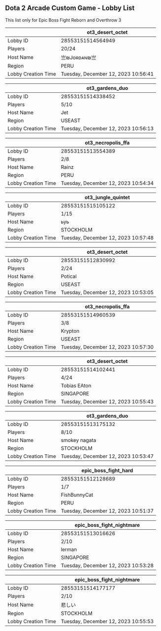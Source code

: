 ## Dota 2 Arcade Custom Game - Lobby List

This list only for Epic Boss Fight Reborn and Overthrow 3

|  | ot3_desert_octet |
| ------ | ------ |
| Lobby ID | 28553151514564949 |
| Players | 20/24 |
| Host Name | 亗₪Jᴏʀᴅᴀɴ₪亗 |
| Region | PERU |
| Lobby Creation Time | Tuesday, December 12, 2023 10:56:41 |


|  | ot3_gardens_duo |
| ------ | ------ |
| Lobby ID | 28553151514338452 |
| Players | 5/10 |
| Host Name | Jet |
| Region | USEAST |
| Lobby Creation Time | Tuesday, December 12, 2023 10:56:13 |


|  | ot3_necropolis_ffa |
| ------ | ------ |
| Lobby ID | 28553151513554389 |
| Players | 2/8 |
| Host Name | Rainz |
| Region | PERU |
| Lobby Creation Time | Tuesday, December 12, 2023 10:54:34 |


|  | ot3_jungle_quintet |
| ------ | ------ |
| Lobby ID | 28553151515105122 |
| Players | 1/15 |
| Host Name | ьуь |
| Region | STOCKHOLM |
| Lobby Creation Time | Tuesday, December 12, 2023 10:57:48 |


|  | ot3_desert_octet |
| ------ | ------ |
| Lobby ID | 28553151512830992 |
| Players | 2/24 |
| Host Name | Potical |
| Region | USEAST |
| Lobby Creation Time | Tuesday, December 12, 2023 10:53:05 |


|  | ot3_necropolis_ffa |
| ------ | ------ |
| Lobby ID | 28553151514960539 |
| Players | 3/8 |
| Host Name | Krypton |
| Region | USEAST |
| Lobby Creation Time | Tuesday, December 12, 2023 10:57:30 |


|  | ot3_desert_octet |
| ------ | ------ |
| Lobby ID | 28553151514102441 |
| Players | 4/24 |
| Host Name | Tobias EAton |
| Region | SINGAPORE |
| Lobby Creation Time | Tuesday, December 12, 2023 10:55:43 |


|  | ot3_gardens_duo |
| ------ | ------ |
| Lobby ID | 28553151513175132 |
| Players | 8/10 |
| Host Name | smokey nagata |
| Region | STOCKHOLM |
| Lobby Creation Time | Tuesday, December 12, 2023 10:53:47 |


|  | epic_boss_fight_hard |
| ------ | ------ |
| Lobby ID | 28553151512128689 |
| Players | 1/7 |
| Host Name | FishBunnyCat |
| Region | PERU |
| Lobby Creation Time | Tuesday, December 12, 2023 10:51:37 |


|  | epic_boss_fight_nightmare |
| ------ | ------ |
| Lobby ID | 28553151513016626 |
| Players | 2/10 |
| Host Name | lerman |
| Region | SINGAPORE |
| Lobby Creation Time | Tuesday, December 12, 2023 10:53:28 |


|  | epic_boss_fight_nightmare |
| ------ | ------ |
| Lobby ID | 28553151514177177 |
| Players | 2/10 |
| Host Name | 悲しい |
| Region | STOCKHOLM |
| Lobby Creation Time | Tuesday, December 12, 2023 10:55:53 |


